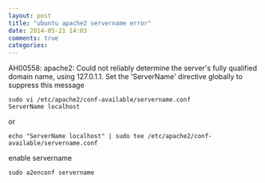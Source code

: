 ```yaml
---
layout: post
title: "ubuntu apache2 servername error"
date: 2014-05-21 14:03
comments: true
categories: 
---
```

AH00558: apache2: Could not reliably determine the server's fully qualified domain name, using 127.0.1.1. Set the 'ServerName' directive globally to suppress this message
```
sudo vi /etc/apache2/conf-available/servername.conf
ServerName localhost
```
or
```
echo "ServerName localhost" | sudo tee /etc/apache2/conf-available/servername.conf
```
enable servername
```
sudo a2enconf servername
```

